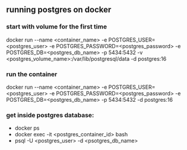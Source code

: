 ## running postgres on docker

### start with volume for the first time
docker run --name <container_name> -e POSTGRES_USER=<postgres_user> -e POSTGRES_PASSWORD=<postgres_password> -e POSTGRES_DB=<postgres_db_name> -p 5434:5432 -v <postgres_volume_name>:/var/lib/postgresql/data -d postgres:16

### run the container
docker run --name <container_name> -e POSTGRES_USER=<postgres_user> -e POSTGRES_PASSWORD=<postgres_password> -e POSTGRES_DB=<postgres_db_name> -p 5434:5432 -d postgres:16

### get inside postgres database:
- docker ps
- docker exec -it <postgres_container_id> bash
- psql -U <postgres_user> -d <psotgres_db_name>
